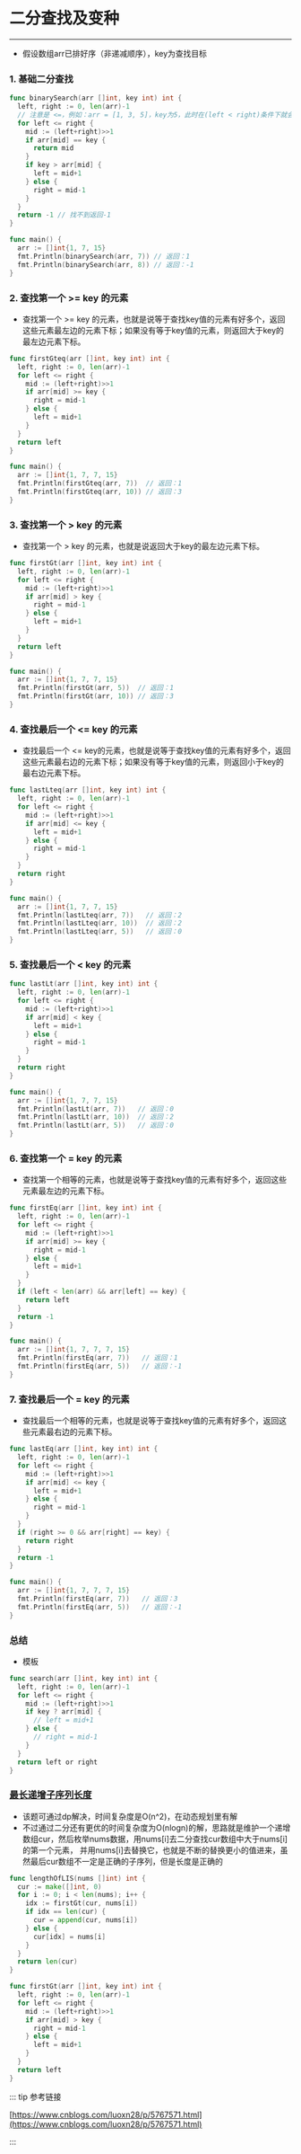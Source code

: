# 二分查找及变种
---

* 假设数组arr已排好序（非递减顺序），key为查找目标

### 1. 基础二分查找
```go
func binarySearch(arr []int, key int) int {
  left, right := 0, len(arr)-1
  // 注意是 <=，例如：arr = [1, 3, 5]，key为5，此时在(left < right)条件下就会找不到
  for left <= right {
    mid := (left+right)>>1
    if arr[mid] == key {
      return mid
    }
    if key > arr[mid] {
      left = mid+1
    } else {
      right = mid-1
    }
  }
  return -1 // 找不到返回-1
}

func main() {
  arr := []int{1, 7, 15}
  fmt.Println(binarySearch(arr, 7)) // 返回：1
  fmt.Println(binarySearch(arr, 8)) // 返回：-1
}
```

### 2. 查找第一个 >= key 的元素
* 查找第一个 >= key 的元素，也就是说等于查找key值的元素有好多个，返回这些元素最左边的元素下标；如果没有等于key值的元素，则返回大于key的最左边元素下标。
```go
func firstGteq(arr []int, key int) int {
  left, right := 0, len(arr)-1
  for left <= right {
    mid := (left+right)>>1
    if arr[mid] >= key {
      right = mid-1
    } else {
      left = mid+1
    }
  }
  return left
}

func main() {
  arr := []int{1, 7, 7, 15}
  fmt.Println(firstGteq(arr, 7))  // 返回：1
  fmt.Println(firstGteq(arr, 10)) // 返回：3
}
```

### 3. 查找第一个 > key 的元素
* 查找第一个 > key 的元素，也就是说返回大于key的最左边元素下标。
```go
func firstGt(arr []int, key int) int {
  left, right := 0, len(arr)-1
  for left <= right {
    mid := (left+right)>>1
    if arr[mid] > key {
      right = mid-1
    } else {
      left = mid+1
    }
  }
  return left
}

func main() {
  arr := []int{1, 7, 7, 15}
  fmt.Println(firstGt(arr, 5))  // 返回：1
  fmt.Println(firstGt(arr, 10)) // 返回：3
}
```
### 4. 查找最后一个 <= key 的元素
* 查找最后一个 <= key的元素，也就是说等于查找key值的元素有好多个，返回这些元素最右边的元素下标；如果没有等于key值的元素，则返回小于key的最右边元素下标。
```go
func lastLteq(arr []int, key int) int {
  left, right := 0, len(arr)-1
  for left <= right {
    mid := (left+right)>>1
    if arr[mid] <= key {
      left = mid+1
    } else {
      right = mid-1
    }
  }
  return right
}

func main() {
  arr := []int{1, 7, 7, 15}
  fmt.Println(lastLteq(arr, 7))   // 返回：2
  fmt.Println(lastLteq(arr, 10))  // 返回：2
  fmt.Println(lastLteq(arr, 5))   // 返回：0
}
```

### 5. 查找最后一个 < key 的元素
```go
func lastLt(arr []int, key int) int {
  left, right := 0, len(arr)-1
  for left <= right {
    mid := (left+right)>>1
    if arr[mid] < key {
      left = mid+1
    } else {
      right = mid-1
    }
  }
  return right
}

func main() {
  arr := []int{1, 7, 7, 15}
  fmt.Println(lastLt(arr, 7))   // 返回：0
  fmt.Println(lastLt(arr, 10))  // 返回：2
  fmt.Println(lastLt(arr, 5))   // 返回：0
}
```

### 6. 查找第一个 = key 的元素
* 查找第一个相等的元素，也就是说等于查找key值的元素有好多个，返回这些元素最左边的元素下标。
```go
func firstEq(arr []int, key int) int {
  left, right := 0, len(arr)-1
  for left <= right {
    mid := (left+right)>>1
    if arr[mid] >= key {
      right = mid-1
    } else {
      left = mid+1
    }
  }
  if (left < len(arr) && arr[left] == key) {
    return left
  }
  return -1
}

func main() {
  arr := []int{1, 7, 7, 7, 15}
  fmt.Println(firstEq(arr, 7))   // 返回：1
  fmt.Println(firstEq(arr, 5))   // 返回：-1
}
```

### 7. 查找最后一个 = key 的元素
* 查找最后一个相等的元素，也就是说等于查找key值的元素有好多个，返回这些元素最右边的元素下标。
```go
func lastEq(arr []int, key int) int {
  left, right := 0, len(arr)-1
  for left <= right {
    mid := (left+right)>>1
    if arr[mid] <= key {
      left = mid+1
    } else {
      right = mid-1
    }
  }
  if (right >= 0 && arr[right] == key) {
    return right
  }
  return -1
}

func main() {
  arr := []int{1, 7, 7, 7, 15}
  fmt.Println(firstEq(arr, 7))   // 返回：3
  fmt.Println(firstEq(arr, 5))   // 返回：-1
}
```

### 总结
* 模板
```go
func search(arr []int, key int) int {
  left, right := 0, len(arr)-1
  for left <= right {
    mid := (left+right)>>1
    if key ? arr[mid] {
      // left = mid+1
    } else {
      // right = mid-1
    }
  }
  return left or right
}
```

### [最长递增子序列长度](https://leetcode-cn.com/problems/longest-increasing-subsequence)

* 该题可通过dp解决，时间复杂度是O(n^2)，在动态规划里有解
* 不过通过二分还有更优的时间复杂度为O(nlogn)的解，思路就是维护一个递增数组cur，然后枚举nums数据，用nums[i]去二分查找cur数组中大于nums[i]的第一个元素，
并用nums[i]去替换它，也就是不断的替换更小的值进来，虽然最后cur数组不一定是正确的子序列，但是长度是正确的

```go
func lengthOfLIS(nums []int) int {
  cur := make([]int, 0)
  for i := 0; i < len(nums); i++ {
    idx := firstGt(cur, nums[i])
    if idx == len(cur) {
      cur = append(cur, nums[i])
    } else {
      cur[idx] = nums[i]
    }
  }
  return len(cur)
}

func firstGt(arr []int, key int) int {
  left, right := 0, len(arr)-1
  for left <= right {
    mid := (left+right)>>1
    if arr[mid] > key {
      right = mid-1
    } else {
      left = mid+1
    }
  }
  return left
}
```

::: tip 参考链接

[https://www.cnblogs.com/luoxn28/p/5767571.html](https://www.cnblogs.com/luoxn28/p/5767571.html)

:::
